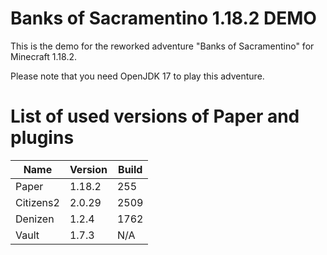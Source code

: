 # Banks of Sacramentino 1.18.2 DEMO

This is the demo for the reworked adventure "Banks of Sacramentino" for Minecraft 1.18.2.

Please note that you need OpenJDK 17 to play this adventure.

# List of used versions of Paper and plugins

| Name      | Version | Build |
| --------- | ------- | ----- |
| Paper     | 1.18.2  | 255   |
| Citizens2 | 2.0.29  | 2509  |
| Denizen   | 1.2.4   | 1762  |
| Vault     | 1.7.3   | N/A   |